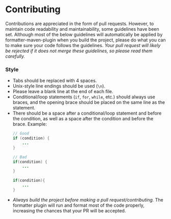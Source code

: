 # Contributing
Contributions are appreciated in the form of pull requests. However, to maintain code readability and maintainability, some guidelines have been set. Although most of the below guidelines will automatically be applied by formatter-maven-plugin when you build the project, please do what you can to make sure your code follows the guidelines. *Your pull request will likely be rejected if it does not merge these guidelines, so please read them carefully.*

### Style
* Tabs should be replaced with 4 spaces.
* Unix-style line endings should be used (`\n`).
* Please leave a blank line at the end of each file.
* Conditional/loop statements (`if`, `for`, `while`, etc.) should always use braces, and the opening brace should be placed on the same line as the statement.
* There should be a space after a conditional/loop statement and before the condition, as well as a space after the condition and before the brace. Example:
  ```java
  // Good
  if (condition) {
      ...
  }
  
  // Bad
  if(condition) {
      ...
  }
  
  if(condition){
      ...
  }
  ```
* *Always build the project before making a pull request/contributing.* The formatter plugin will run and format most of the code properly, increasing the chances that your PR will be accepted.
